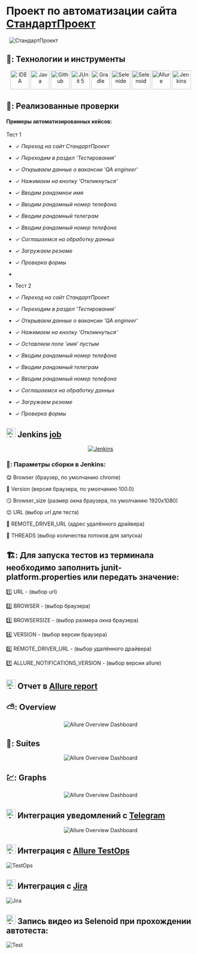 # Проект по автоматизации сайта  [СтандартПроект](https://stdpr.ru/)

&nbsp;
![СтандартПроект](images/screens/company4.png)
&nbsp;


## 🧰: Технологии и инструменты

<p align="center">
<a href="https://www.jetbrains.com/idea/"><img src="images/logo/Idea.svg" width="50" height="50"  alt="IDEA"/></a>
<a href="https://www.java.com/"><img src="images/logo/Java.svg" width="50" height="50"  alt="Java"/></a>
<a href="https://github.com/"><img src="images/logo/GitHub.svg" width="50" height="50"  alt="Github"/></a>
<a href="https://junit.org/junit5/"><img src="images/logo/Junit5.svg" width="50" height="50"  alt="JUnit 5"/></a>
<a href="https://gradle.org/"><img src="images/logo/Gradle.svg" width="50" height="50"  alt="Gradle"/></a>
<a href="https://selenide.org/"><img src="images/logo/Selenide.svg" width="50" height="50"  alt="Selenide"/></a>
<a href="https://aerokube.com/selenoid/"><img src="images/logo/Selenoid.svg" width="50" height="50"  alt="Selenoid"/></a>
<a href="https://github.com/allure-framework/allure2"><img src="images/logo/Allure.svg" width="50" height="50"  alt="Allure"/></a>
<a href="https://www.jenkins.io/"><img src="images/logo/Jenkins.svg" width="50" height="50"  alt="Jenkins"/></a>

</p>

## 🚀: Реализованные проверки

#### Примеры автоматизированных кейсов:

Тест 1

- ✓ _Переход на сайт СтандартПроект_
- ✓ _Переходим в раздел 'Тестирования'_
- ✓ _Открываем данные о вакансии 'QA engineer'_
- ✓ _Нажимаем на кнопку 'Откликнуться'_
- ✓ _Вводим рандомное имя_
- ✓ _Вводим рандомный номер телефона_
- ✓ _Вводим рандомный телеграм_
- ✓ _Вводим рандомный номер телефона_
- ✓ _Соглашаемся на обработку данных_
- ✓ _Загружаем резюме_
- ✓ _Проверка формы_
- 
- Тест 2

- ✓ _Переход на сайт СтандартПроект_
- ✓ _Переходим в раздел 'Тестирования'_
- ✓ _Открываем данные о вакансии 'QA engineer'_
- ✓ _Нажимаем на кнопку 'Откликнуться'_
- ✓ _Оставляем поле 'имя' пустым_
- ✓ _Вводим рандомный номер телефона_
- ✓ _Вводим рандомный телеграм_
- ✓ _Вводим рандомный номер телефона_
- ✓ _Соглашаемся на обработку данных_
- ✓ _Загружаем резюме_
- ✓ _Проверка формы_



## <img src="images/logo/Jenkins.svg" width="25" height="25"  alt="Jenkins"/></a> Jenkins <a target="_blank" href="https://jenkins.autotests.cloud/job/krysov_Digital_Design_Tests/"> job </a>
<p align="center">
<a href="https://jenkins.autotests.cloud/job/Krysov_Standard_Project/"><img src="images/screens/jenkins4.png" alt="Jenkins"/></a>
</p>


### 🧙: Параметры сборки в Jenkins:

:yum: Browser (браузер, по умолчанию chrome)

:zany_face: Version (версия браузера, по умолчанию 100.0)

:smirk: Browser_size (размер окна браузера, по умолчанию 1920x1080)

:relieved: URL (выбор url для теста)

:woozy_face: REMOTE_DRIVER_URL (адрес удалённого драйвера)

:cowboy_hat_face: THREADS (выбор количества потоков для запуска)

## 🏗️: Для запуска тестов из терминала необходимо заполнить junit-platform.properties или передать значение:

:one: URL - (выбор url)

:two: BROWSER - (выбор браузера)

:three: BROWSERSIZE - (выбор размера окна браузера)

:four: VERSION - (выбор версии браузера)

:five: REMOTE_DRIVER_URL - (выбор удалённого драйвера)

:seven: ALLURE_NOTIFICATIONS_VERSION - (выбор версии allure)

## <img src="images/logo/Allure.svg" width="25" height="25"  alt="Allure"/></a> Отчет в <a target="_blank" href="https://jenkins.autotests.cloud/job/krysov_Digital_Design_Tests/2/allure/">Allure report</a>

## ⛅: Overview
<p align="center">
<img title="Allure Overview Dashboard" src="images/screens/overview4.png">
</p>

## 🧪: Suites
<p align="center">
<img title="Allure Overview Dashboard" src="images/screens/suites4.png">
</p>

## 💹: Graphs
<p align="center">
<img title="Allure Overview Dashboard" src="images/screens/graphs4.png">
</p>

## <img src="images/logo/Telegram.svg" width="25" height="25"  alt="Allure"/></a> Интеграция уведомлений с <a target="_blank" href="https://t.me/autotestsKrysov/45">Telegram</a>

<p align="center">
<img title="Allure Overview Dashboard" src="images/screens/teleg4.png" >
</p>

## <img src="images/logo/Allure_TO.svg" width="25" height="25"  alt="Allure"/></a> Интеграция с <a target="_blank" href="https://allure.autotests.cloud/project/2058/test-cases/16246?treeId=0">Allure TestOps</a>
<img title="TestOps" src="images/screens/to4.png" >


## <img src="images/logo/Jira.svg" width="25" height="25"  alt="Allure"/></a> Интеграция с <a target="_blank" href="https://jira.autotests.cloud/browse/HOMEWORK-608">Jira</a>
<img title="Jira" src="images/screens/jira4.png" >






## <img src="images/logo/Selenoid.svg" width="25" height="25" alt="Allure"/></a> Запись видео из Selenoid при прохождении автотеста:
![Test](images/gif/gif4.gif)